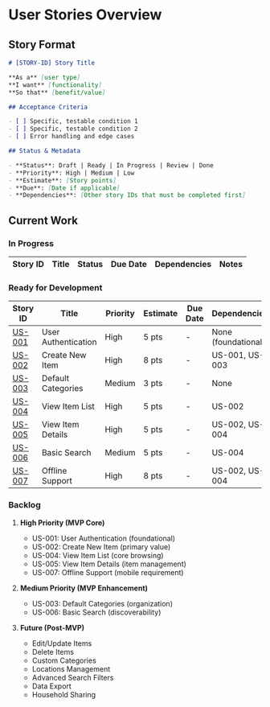 # User Stories Overview

## Story Format

```markdown
# [STORY-ID] Story Title

**As a** [user type]  
**I want** [functionality]  
**So that** [benefit/value]

## Acceptance Criteria

- [ ] Specific, testable condition 1
- [ ] Specific, testable condition 2
- [ ] Error handling and edge cases

## Status & Metadata

- **Status**: Draft | Ready | In Progress | Review | Done
- **Priority**: High | Medium | Low
- **Estimate**: [Story points]
- **Due**: [Date if applicable]
- **Dependencies**: [Other story IDs that must be completed first]
```

## Current Work

### In Progress

<!-- prettier-ignore -->
| Story ID | Title | Status | Due Date | Dependencies | Notes |
| -------- | ----- | ------ | -------- | ------------ | ----- |

### Ready for Development

<!-- prettier-ignore -->
| Story ID | Title | Priority | Estimate | Due Date | Dependencies |
| -------- | ----- | -------- | -------- | -------- | ------------ |
| [US-001](./user-stories/US-001-user-authentication.md) | User Authentication | High | 5 pts | - | None (foundational) |
| [US-002](./user-stories/US-002-create-new-item.md) | Create New Item | High | 8 pts | - | US-001, US-003 |
| [US-003](./user-stories/US-003-default-categories.md) | Default Categories | Medium | 3 pts | - | None |
| [US-004](./user-stories/US-004-view-item-list.md) | View Item List | High | 5 pts | - | US-002 |
| [US-005](./user-stories/US-005-view-item-details.md) | View Item Details | High | 5 pts | - | US-002, US-004 |
| [US-006](./user-stories/US-006-basic-search.md) | Basic Search | Medium | 5 pts | - | US-004 |
| [US-007](./user-stories/US-007-offline-support.md) | Offline Support | High | 8 pts | - | US-002, US-004 |

### Backlog

1. **High Priority (MVP Core)**

   - US-001: User Authentication (foundational)
   - US-002: Create New Item (primary value)
   - US-004: View Item List (core browsing)
   - US-005: View Item Details (item management)
   - US-007: Offline Support (mobile requirement)

2. **Medium Priority (MVP Enhancement)**

   - US-003: Default Categories (organization)
   - US-006: Basic Search (discoverability)

3. **Future (Post-MVP)**
   - Edit/Update Items
   - Delete Items
   - Custom Categories
   - Locations Management
   - Advanced Search Filters
   - Data Export
   - Household Sharing
